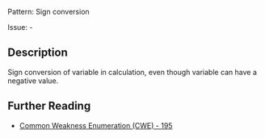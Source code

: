 Pattern: Sign conversion

Issue: -

## Description

Sign conversion of variable in calculation, even though variable can have a negative value.

## Further Reading

* [Common Weakness Enumeration (CWE) - 195](https://cwe.mitre.org/data/definitions/195.html)